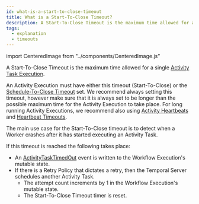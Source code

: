 ```yaml
---
id: what-is-a-start-to-close-timeout
title: What is a Start-To-Close Timeout?
description: A Start-To-Close Timeout is the maximum time allowed for a single Activity Task Execution.
tags:
  - explanation
  - timeouts
---
```


import CenteredImage from "../components/CenteredImage.js"

A Start-To-Close Timeout is the maximum time allowed for a single [Activity Task Execution](/docs/content/what-is-an-activity-task-execution).

<CenteredImage
imagePath="/diagrams/start-to-close-timeout.svg"
imageSize="50"
title="Start To Close period"
/>

<CenteredImage
imagePath="/diagrams/start-to-close-timeout-with-retry.svg"
imageSize="100"
title="Start-To-Close period with retries"
/>

An Activity Execution must have either this timeout (Start-To-Close) or the [Schedule-To-Close Timeout](/docs/content/what-is-a-schedule-to-close-timeout) set.
We recommend always setting this timeout, however make sure that it is always set to be longer than the possible maximum time for the Activity Execution to take place.
For long running Activity Executions, we recommend also using [Activity Heartbeats](/docs/content/what-is-an-activity-heartbeat) and [Heartbeat Timeouts](/docs/content/what-is-a-heartbeat-timeout).

The main use case for the Start-To-Close timeout is to detect when a Worker crashes after it has started executing an Activity Task.

If this timeout is reached the following takes place:

- An [ActivityTaskTimedOut](/docs/reference/events/#activitytasktimedout) event is written to the Workflow Execution's mutable state.
- If there is a Retry Policy that dictates a retry, then the Temporal Server schedules another Activity Task.
  - The attempt count increments by 1 in the Workflow Execution's mutable state.
  - The Start-To-Close Timeout timer is reset.
